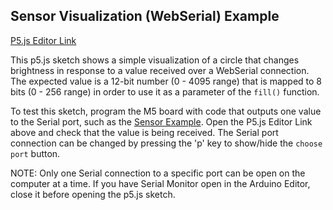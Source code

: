 ## Sensor Visualization (WebSerial) Example   

[P5.js Editor Link](https://editor.p5js.org/panik/sketches/LjvScKOEU)  

This p5.js sketch shows a simple visualization of a circle that changes brightness in response to a value received over a WebSerial connection.  The expected value is a 12-bit number (0 - 4095 range) that is mapped to 8 bits (0 - 256 range) in order to use it as a parameter of the `fill()` function.

To test this sketch, program the M5 board with code that outputs one value to the Serial port, such as the [Sensor Example](../m5coreink_example_sensor/).  Open the P5.js Editor Link above and check that the value is being received.  The Serial port connection can be changed by pressing the 'p' key to show/hide the `choose port` button.

NOTE: Only one Serial connection to a specific port can be open on the computer at a time.  If you have Serial Monitor open in the Arduino Editor, close it before opening the p5.js sketch.
